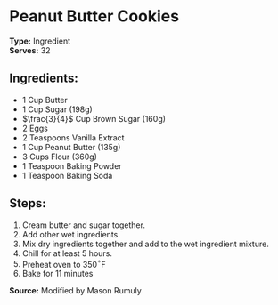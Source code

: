 # Peanut Butter Cookies

**Type:** Ingredient\
**Serves:** 32

## Ingredients:
- 1 Cup Butter
- 1 Cup Sugar (198g)
- $\frac{3}{4}$ Cup Brown Sugar (160g)
- 2 Eggs
- 2 Teaspoons Vanilla Extract
- 1 Cup Peanut Butter (135g)
- 3 Cups Flour (360g)
- 1 Teaspoon Baking Powder
- 1 Teaspoon Baking Soda

## Steps:
1. Cream butter and sugar together.
2. Add other wet ingredients.
3. Mix dry ingredients together and add to the wet ingredient mixture.
4. Chill for at least 5 hours.
5. Preheat oven to 350$^\circ$F
6. Bake for 11 minutes

**Source:** Modified by Mason Rumuly
